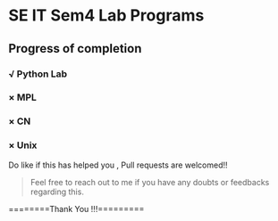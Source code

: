 # SE IT Sem4 Lab Programs

## Progress of completion
### √ Python Lab 
### × MPL
### × CN
### × Unix

Do like if this has helped you , Pull requests are welcomed!!
<blockquote>
Feel free to reach out to me if you have any doubts or feedbacks regarding this.<br>
</blockquote>

========Thank You !!!=========
